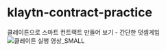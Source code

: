 # klaytn-contract-practice
클레이튼으로 스마트 컨트랙트 만들어 보기 - 간단한 덧셈게임 
![클레이튼 실행 영상_SMALL](https://user-images.githubusercontent.com/76716519/114135380-1ee3bf00-9944-11eb-99bf-bce97d98aa05.gif)
